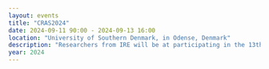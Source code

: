 ```yaml
---
layout: events
title: "CRAS2024"
date: 2024-09-11 90:00 - 2024-09-13 16:00
location: "University of Southern Denmark, in Odense, Denmark"
description: "Researchers from IRE will be at participating in the 13th edition of CRAS (Conference on New Technologies for Computer and Robot Assisted Surgery)"
year: 2024
---
```

